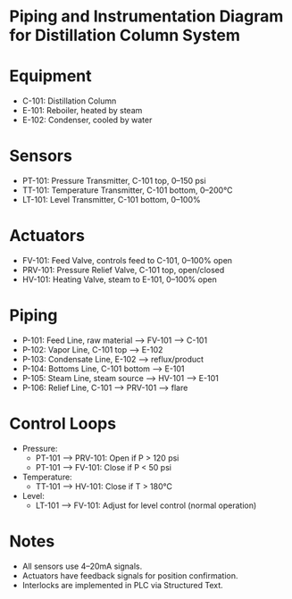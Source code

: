 # Piping and Instrumentation Diagram for Distillation Column System

# Equipment
- C-101: Distillation Column
- E-101: Reboiler, heated by steam
- E-102: Condenser, cooled by water

# Sensors
- PT-101: Pressure Transmitter, C-101 top, 0–150 psi
- TT-101: Temperature Transmitter, C-101 bottom, 0–200°C
- LT-101: Level Transmitter, C-101 bottom, 0–100%

# Actuators
- FV-101: Feed Valve, controls feed to C-101, 0–100% open
- PRV-101: Pressure Relief Valve, C-101 top, open/closed
- HV-101: Heating Valve, steam to E-101, 0–100% open

# Piping
- P-101: Feed Line, raw material --> FV-101 --> C-101
- P-102: Vapor Line, C-101 top --> E-102
- P-103: Condensate Line, E-102 --> reflux/product
- P-104: Bottoms Line, C-101 bottom --> E-101
- P-105: Steam Line, steam source --> HV-101 --> E-101
- P-106: Relief Line, C-101 --> PRV-101 --> flare

# Control Loops
- Pressure:
  - PT-101 --> PRV-101: Open if P > 120 psi
  - PT-101 --> FV-101: Close if P < 50 psi
- Temperature:
  - TT-101 --> HV-101: Close if T > 180°C
- Level:
  - LT-101 --> FV-101: Adjust for level control (normal operation)

# Notes
- All sensors use 4–20mA signals.
- Actuators have feedback signals for position confirmation.
- Interlocks are implemented in PLC via Structured Text.
